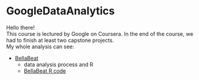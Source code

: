 # GoogleDataAnalytics

Hello there!\
This course is lectured by Google on Coursera. In the end of the course, we had to finish at least two capstone projects.\
My whole analysis can see:
* [BellaBeat](https://www.kaggle.com/code/hrlrn0246/bellabeat-case-study-capstone-project)
  * data analysis process and R
  * [BellaBeat R code](https://github.com/Helenhjlai/GoogleDataAnalytics/blob/main/Google_data_analytics_Capstone_Project/Case_Study2/20220716_CaseStudy2_Bellabeat.R)
